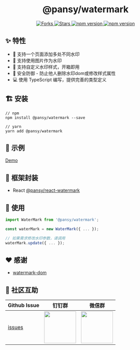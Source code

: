 <h1 align="center">@pansy/watermark</h1>

<p align="center">
  <a href="https://github.com/pansyjs/watermark/network">
    <img src="https://img.shields.io/github/forks/pansyjs/watermark.svg" alt="Forks">
  </a>
  <a href="https://github.com/pansyjs/watermark/stargazers">
    <img src="https://img.shields.io/github/stars/pansyjs/watermark.svg" alt="Stars">
  </a>
  <a href="https://www.npmjs.com/package/@pansy/watermark">
    <img src="https://img.shields.io/npm/v/@pansy/watermark.svg" alt="npm version">
  </a>
  <a href="https://packagephobia.com/result?p=@pansy/watermark">
    <img src="https://packagephobia.com/badge?p=@pansy/watermark" alt="npm version">
  </a>
</p>

## ✨ 特性

- 🌴 支持一个页面添加多处不同水印
- 🌵 支持使用图片作为水印
- 🐠 支持自定义水印样式，开箱即用
- 🌈 安全防御 - 防止他人删除水印dom或修改样式属性
- 💻 使用 TypeScript 编写，提供完善的类型定义

## 🏗 安装

```
// npm
npm install @pansy/watermark --save

// yarn
yarn add @pansy/watermark
```

## 🚄 示例

[Demo](https://watermark-eosin.vercel.app/)

## 🚗 框架封装

- React [@pansy/react-watermark](https://github.com/pansyjs/react-components/tree/master/packages/watermark)

## 🔨 使用
```ts
import WaterMark from '@pansy/watermark';

const waterMark = new WaterMark({ ... });

// 如果需求修改水印参数，请调用
waterMark.update({ ... });
```

## ❤️ 感谢

- [watermark-dom](https://github.com/saucxs/watermark-dom)

## 🌟 社区互助

| Github Issue                                                 | 钉钉群                                                                                     | 微信群                                                                                   |
| ------------------------------------------------------------ | ------------------------------------------------------------------------------------------ | ---------------------------------------------------------------------------------------- |
| [issues](https://github.com/pansyjs/watermark/issues) | <img src="https://github.com/alitajs/alita/blob/master/public/dingding.png" width="100" /> | <img src="https://github.com/alitajs/alita/blob/master/public/wechat.png" width="100" /> |
